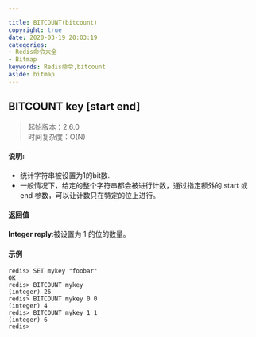 ```yaml
---

title: BITCOUNT(bitcount)
copyright: true
date: 2020-03-19 20:03:19
categories: 
- Redis命令大全
- Bitmap
keywords: Redis命令,bitcount
aside: bitmap
---
```

## BITCOUNT key [start end] 
>起始版本：2.6.0<br/>时间复杂度：O(N)  


#### 说明:
* 统计字符串被设置为1的bit数.
* 一般情况下，给定的整个字符串都会被进行计数，通过指定额外的 start 或 end 参数，可以让计数只在特定的位上进行。

#### 返回值

**Integer reply**:被设置为 1 的位的数量。


#### 示例

```
redis> SET mykey "foobar"
OK
redis> BITCOUNT mykey
(integer) 26
redis> BITCOUNT mykey 0 0
(integer) 4
redis> BITCOUNT mykey 1 1
(integer) 6
redis>
```